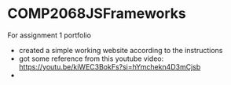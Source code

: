 # COMP2068JSFrameworks
For assignment 1 portfolio
- created a simple working website according to the instructions
- got some reference from this youtube video:  https://youtu.be/kiWEC3BokFs?si=hYmchekn4D3mCjsb
- 

